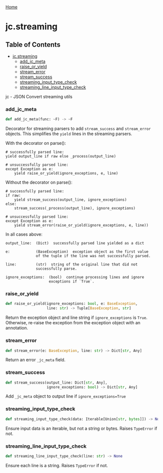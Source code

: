 [Home](https://kellyjonbrazil.github.io/jc/)
<a id="jc.streaming"></a>

# jc.streaming

## Table of Contents

* [jc.streaming](#jc.streaming)
  * [add_jc_meta](#jc.streaming.add_jc_meta)
  * [raise_or_yield](#jc.streaming.raise_or_yield)
  * [stream_error](#jc.streaming.stream_error)
  * [stream_success](#jc.streaming.stream_success)
  * [streaming_input_type_check](#jc.streaming.streaming_input_type_check)
  * [streaming_line_input_type_check](#jc.streaming.streaming_line_input_type_check)

jc - JSON Convert streaming utils

<a id="jc.streaming.add_jc_meta"></a>

### add_jc_meta

```python
def add_jc_meta(func: ~F) -> ~F
```

Decorator for streaming parsers to add `stream_success` and
`stream_error` objects. This simplifies the `yield` lines in the
streaming parsers.

With the decorator on parse():

    # successfully parsed line:
    yield output_line if raw else _process(output_line)

    # unsuccessfully parsed line:
    except Exception as e:
        yield raise_or_yield(ignore_exceptions, e, line)

Without the decorator on parse():

    # successfully parsed line:
    if raw:
        yield stream_success(output_line, ignore_exceptions)
    else:
        stream_success(_process(output_line), ignore_exceptions)

    # unsuccessfully parsed line:
    except Exception as e:
        yield stream_error(raise_or_yield(ignore_exceptions, e, line))

In all cases above:

    output_line:  (Dict)  successfully parsed line yielded as a dict

    e:            (BaseException)  exception object as the first value
                  of the tuple if the line was not successfully parsed.

    line:         (str)  string of the original line that did not
                  successfully parse.

    ignore_exceptions:  (bool)  continue processing lines and ignore
                        exceptions if `True`.

<a id="jc.streaming.raise_or_yield"></a>

### raise_or_yield

```python
def raise_or_yield(ignore_exceptions: bool, e: BaseException,
                   line: str) -> Tuple[BaseException, str]
```

Return the exception object and line string if `ignore_exceptions` is
`True`. Otherwise, re-raise the exception from the exception object with
an annotation.

<a id="jc.streaming.stream_error"></a>

### stream_error

```python
def stream_error(e: BaseException, line: str) -> Dict[str, Any]
```

Return an error `_jc_meta` field.

<a id="jc.streaming.stream_success"></a>

### stream_success

```python
def stream_success(output_line: Dict[str, Any],
                   ignore_exceptions: bool) -> Dict[str, Any]
```

Add `_jc_meta` object to output line if `ignore_exceptions=True`

<a id="jc.streaming.streaming_input_type_check"></a>

### streaming_input_type_check

```python
def streaming_input_type_check(data: Iterable[Union[str, bytes]]) -> None
```

Ensure input data is an iterable, but not a string or bytes. Raises
`TypeError` if not.

<a id="jc.streaming.streaming_line_input_type_check"></a>

### streaming_line_input_type_check

```python
def streaming_line_input_type_check(line: str) -> None
```

Ensure each line is a string. Raises `TypeError` if not.


